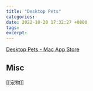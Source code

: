 ```yaml
---
title: "Desktop Pets"
categories: 
date: 2022-10-20 17:32:27 +0800
tags: 
excerpt: 
---
```



[Desktop Pets - Mac App Store](https://apps.apple.com/cn/app/desktop-pets/id1575542220?mt=12)








## Misc

[[宠物]]


